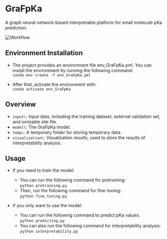 
# GraFpKa
A graph neural network-based interpretable platform for small molecule pKa prediction. 
  
![Workflow](https://github.com/Our-Stars/GraFpKa/blob/master/images/Workflow.png)  

## Environment Installation
* The project provides an environment file env_GraFpKa.yml. You can install the environment by running the following command:  
`conda env create -f env_GraFpKa.yml`   
  
* After that, activate the environment with:  
`conda activate env_GraFpKa`  

## Overview
* `input\`: Input data, including the training dataset, external validation set, and ionizable site file.  
* `model\`: The GraFpKa model.  
* `temp\`: A temporary folder for storing temporary data.  
* `visualization\`: Visualization results, used to store the results of interpretability analysis.  

## Usage
* If you need to train the model:  
  - You can run the following command for pretraining:   
`python pretraining.py`  
  - Then, run the following command for fine-tuning:  
`python fine_tuning.py`  
  
* If you only want to use the model:  
  - You can run the following command to predict pKa values:  
`python predicting.py`  
  - You can also run the following command for interpretability analysis:  
`python interpretability.py`
